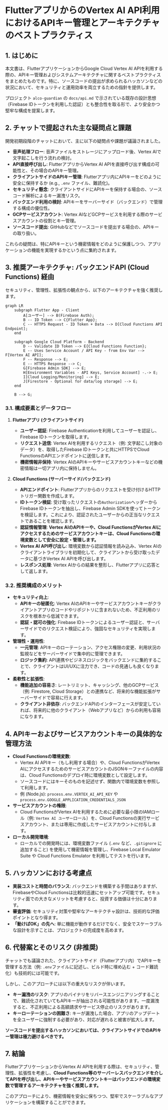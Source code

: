 # FlutterアプリからのVertex AI API利用におけるAPIキー管理とアーキテクチャのベストプラクティス

## 1. はじめに

本文書は、FlutterアプリケーションからGoogle Cloud Vertex AI APIを利用する際の、APIキー管理およびシステムアーキテクチャに関するベストプラクティスをまとめたものです。特に、ソースコードの提出が求められるハッカソンなどの状況において、セキュリティと運用効率を両立するための指針を提供します。

プロジェクト `alco-guardian` の `docs/api.md` で示されている既存の設計思想（Firebase IDトークンを利用した認証）とも整合性を取る形で、より安全かつ堅牢な構成を提案します。

## 2. チャットで提起された主な疑問点と課題

開発初期段階のチャットにおいて、主に以下の疑問点や課題が議論されました。

*   **音声処理フロー**: 音声ファイルをストレージにアップロード後、Vertex AIで文字起こしを行う流れの検討。
*   **API直接呼び出し**: FlutterアプリからVertex AI APIを直接呼び出す構成の可能性と、その場合のAPIキー管理。
*   **クライアントサイドのAPIキー管理**: Flutterアプリ内にAPIキーをどのように安全に保持するか (e.g., `.env` ファイル、難読化)。
*   **セキュリティ懸念**: クライアントサイドにAPIキーを保持する場合の、ソースコード解析によるキー漏洩リスク。
*   **バックエンド利用の検討**: APIキーをサーバーサイド（バックエンド）で管理する構成の優位性。
*   **GCPサービスアカウント**: Vertex AIなどGCPサービスを利用する際のサービスアカウントの役割とキー管理。
*   **ソースコード提出**: GitHubなどでソースコードを提出する場合の、APIキーの取り扱い。

これらの疑問は、特にAPIキーという機密情報をどのように保護しつつ、アプリケーションの機能を実現するかという点に集約されます。

## 3. 推奨アーキテクチャ: バックエンドAPI (Cloud Functions) 経由

セキュリティ、管理性、拡張性の観点から、以下のアーキテクチャを強く推奨します。

```mermaid
graph LR
    subgraph Flutter App - Client
        A[ユーザー] --> B(Firebase Auth);
        B -- ID Token --> C{Flutter App};
        C -- HTTPS Request - ID Token + Data --> D[Cloud Functions API Endpoint];
    end

    subgraph Google Cloud Platform - Backend
        D -- Validate ID Token --> E{Cloud Functions Function};
        E -- Uses Service Account / API Key - from Env Var --> F[Vertex AI API];
        F -- Response --> E;
        E -- HTTPS Response --> C;
        G[Firebase Admin SDK] --> E;
        H[Environment Variables - API Keys, Service Account] -.-> E;
        I[Cloud Logging/Monitoring] --> E;
        J[Firestore - Optional for data/log storage] --> E;
    end

    B --> G;
```

### 3.1. 構成要素とデータフロー

1.  **Flutterアプリ (クライアントサイド)**
    *   **ユーザー認証**: Firebase Authenticationを利用してユーザーを認証し、Firebase IDトークンを取得します。
    *   **リクエスト送信**: Vertex AIを利用するリクエスト（例: 文字起こし対象のデータ）を、取得したFirebase IDトークンと共にHTTPSでCloud FunctionsのAPIエンドポイントに送信します。
    *   **機密情報非保持**: Vertex AIのAPIキーやサービスアカウントキーなどの機密情報は一切アプリ内に保持しません。

2.  **Cloud Functions (サーバーサイド/バックエンド)**
    *   **APIエンドポイント**: Flutterアプリからのリクエストを受け付けるHTTPトリガー関数を作成します。
    *   **IDトークン検証**: 受け取ったリクエストの`Authorization`ヘッダーからFirebase IDトークンを抽出し、Firebase Admin SDKを使ってトークンを検証します。これにより、認証されたユーザーからの正当なリクエストであることを確認します。
    *   **認証情報管理**: **Vertex AIのAPIキーや、Cloud FunctionsがVertex AIにアクセスするためのサービスアカウントキーは、Cloud Functionsの環境変数として安全に設定・管理します。**
    *   **Vertex AI API呼び出し**: 環境変数から認証情報を読み込み、Vertex AIのクライアントライブラリを初期化して、クライアントから受け取ったデータに基づきVertex AI APIを呼び出します。
    *   **レスポンス処理**: Vertex AIからの結果を整形し、Flutterアプリに応答として返します。

### 3.2. 推奨構成のメリット

*   **セキュリティ向上**:
    *   **APIキーの秘匿化**: Vertex AIのAPIキーやサービスアカウントキーがクライアントアプリのコードやリポジトリに含まれないため、不正利用のリスクを根本から低減できます。
    *   **認証・認可の強化**: Firebase IDトークンによるユーザー認証と、サーバーサイドでのリクエスト検証により、強固なセキュリティを実現します。
*   **管理性・運用性**:
    *   **一元管理**: APIキーのローテーション、アクセス権限の変更、利用状況の監視などをサーバーサイドで集中的に管理できます。
    *   **ロジック集約**: API連携やビジネスロジックをバックエンドに集約することで、クライアントはUI/UXに注力でき、コードの見通しも良くなります。
*   **柔軟性と拡張性**:
    *   **機能追加の容易さ**: レートリミット、キャッシング、他のGCPサービス（例: Firestore, Cloud Storage）との連携など、将来的な機能拡張がサーバーサイドで容易に行えます。
    *   **クライアント非依存**: バックエンドAPIのインターフェースが安定していれば、将来的に他のクライアント（Webアプリなど）からの利用も容易になります。

## 4. APIキーおよびサービスアカウントキーの具体的な管理方法

*   **Cloud Functionsの環境変数**:
    *   Vertex AI APIキー（もし利用する場合）や、Cloud FunctionsがVertex AIにアクセスするためのサービスアカウントのJSONキーファイルの内容は、Cloud Functionsのデプロイ時に環境変数として設定します。
    *   ソースコードにはキーそのものを記述せず、関数内で環境変数を参照して利用します。
    *   例 (Node.js): `process.env.VERTEX_AI_API_KEY` や `process.env.GOOGLE_APPLICATION_CREDENTIALS_JSON`
*   **サービスアカウントの権限**:
    *   Cloud FunctionsがVertex AIを利用するために必要な最小限のIAMロール（例: `Vertex AI ユーザー`ロール）を、Cloud Functionsの実行サービスアカウント、または専用に作成したサービスアカウントに付与します。
*   **ローカル開発環境**:
    *   ローカルでの開発時には、環境変数ファイル (`.env` など、`.gitignore` に追加すること) を使用して機密情報を管理し、Firebase Local Emulator Suite や Cloud Functions Emulator を利用してテストを行います。

## 5. ハッカソンにおける考慮点

*   **実装コストと時間のバランス**: バックエンドを構築する手間はありますが、FirebaseやCloud Functionsは比較的迅速にセットアップ可能です。セキュリティ面での大きなメリットを考慮すると、投資する価値は十分にあります。
*   **審査評価**: セキュリティ対策や堅牢なアーキテクチャ設計は、技術的な評価ポイントとなり得ます。
*   **「動けばOK」の先へ**: 単に機能が動作するだけでなく、安全でスケーラブルな設計を示すことは、プロジェクトの完成度を高めます。

## 6. 代替案とそのリスク (非推奨)

チャットでも議論された、クライアントサイド（Flutterアプリ内）でAPIキーを管理する方法（例: `.env`ファイルに記述し、ビルド時に埋め込む + コード難読化）も技術的には可能です。

しかし、このアプローチには以下の重大なリスクが伴います。

*   **キー漏洩のリスク**: アプリのバイナリをリバースエンジニアリングすることで、難読化されていてもAPIキーが抽出される可能性があります。一度漏洩すると、不正利用による高額請求やサービス停止のリスクがあります。
*   **キーローテーションの困難さ**: キーが漏洩した場合、アプリのアップデートを全ユーザーに強制する必要があり、対応が遅れると被害が拡大します。

**ソースコードを提出するハッカソンにおいては、クライアントサイドでのAPIキー管理は極力避けるべきです。**

## 7. 結論

FlutterアプリケーションからVertex AI APIを利用する際は、セキュリティ、管理性、拡張性を考慮し、**Cloud Functions等のサーバーレスバックエンドを介してAPIを呼び出し、APIキーやサービスアカウントキーはバックエンドの環境変数で管理するアーキテクチャを強く推奨します。**

このアプローチにより、機密情報を安全に保ちつつ、堅牢でスケーラブルなアプリケーションを構築することができます。
 